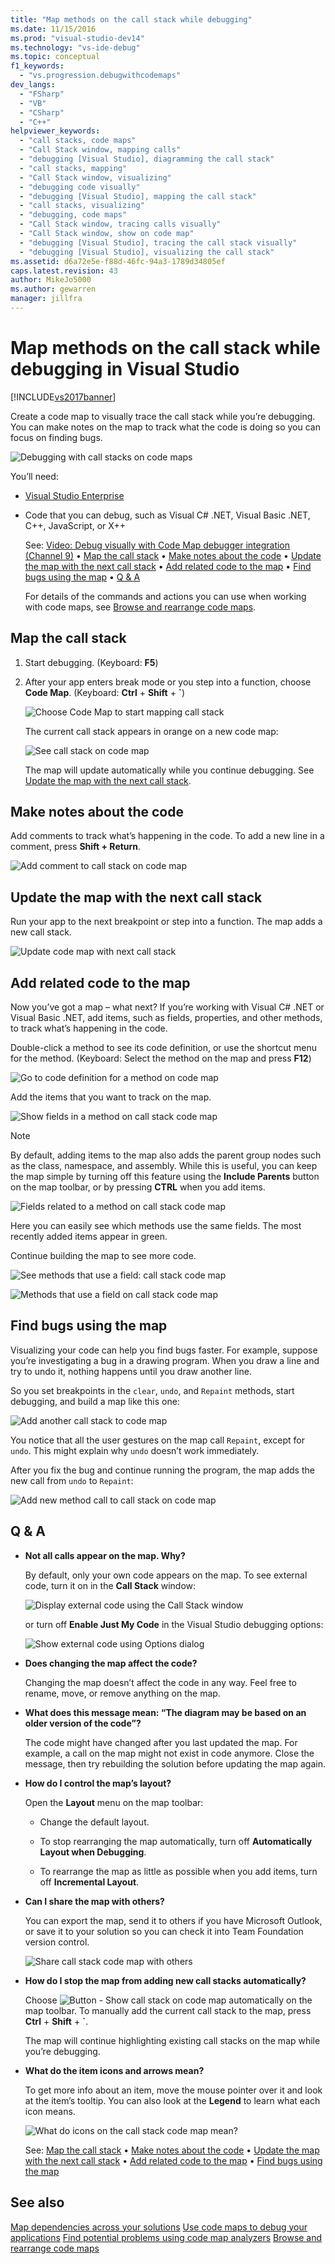 ```yaml
---
title: "Map methods on the call stack while debugging"
ms.date: 11/15/2016
ms.prod: "visual-studio-dev14"
ms.technology: "vs-ide-debug"
ms.topic: conceptual
f1_keywords:
  - "vs.progression.debugwithcodemaps"
dev_langs:
  - "FSharp"
  - "VB"
  - "CSharp"
  - "C++"
helpviewer_keywords:
  - "call stacks, code maps"
  - "Call Stack window, mapping calls"
  - "debugging [Visual Studio], diagramming the call stack"
  - "call stacks, mapping"
  - "Call Stack window, visualizing"
  - "debugging code visually"
  - "debugging [Visual Studio], mapping the call stack"
  - "call stacks, visualizing"
  - "debugging, code maps"
  - "Call Stack window, tracing calls visually"
  - "Call Stack window, show on code map"
  - "debugging [Visual Studio], tracing the call stack visually"
  - "debugging [Visual Studio], visualizing the call stack"
ms.assetid: d6a72e5e-f88d-46fc-94a3-1789d34805ef
caps.latest.revision: 43
author: MikeJo5000
ms.author: gewarren
manager: jillfra
---
```

# Map methods on the call stack while debugging in Visual Studio
[!INCLUDE[vs2017banner](../includes/vs2017banner.md)]

Create a code map to visually trace the call stack while you’re debugging. You can make notes on the map to track what the code is doing so you can focus on finding bugs.

 ![Debugging with call stacks on code maps](../debugger/media/debuggermap-overview.png "DebuggerMap_Overview")

 You’ll need:

- [Visual Studio Enterprise](https://www.visualstudio.com/downloads/download-visual-studio-vs)

- Code that you can debug, such as Visual C# .NET, Visual Basic .NET, C++, JavaScript, or X++

  See: [Video: Debug visually with Code Map debugger integration (Channel 9)](http://go.microsoft.com/fwlink/?LinkId=293418) • [Map the call stack](#MapStack) • [Make notes about the code](#MakeNotes) • [Update the map with the next call stack](#UpdateMap) • [Add related code to the map](#AddRelatedCode) • [Find bugs using the map](#FindBugs) • [Q & A](#QA)

  For details of the commands and actions you can use when working with code maps, see [Browse and rearrange code maps](../modeling/browse-and-rearrange-code-maps.md).

## <a name="MapStack"></a> Map the call stack

1. Start debugging. (Keyboard: **F5**)

2. After your app enters break mode or you step into a function, choose **Code Map**. (Keyboard: **Ctrl** + **Shift** + **`**)

     ![Choose Code Map to start mapping call stack](../debugger/media/debuggermap-choosecodemap.png "DebuggerMap_ChooseCodeMap")

     The current call stack appears in orange on a new code map:

     ![See call stack on code map](../debugger/media/debuggermap-seeundocallstack.png "DebuggerMap_SeeUndoCallStack")

     The map will update automatically while you continue debugging. See [Update the map with the next call stack](#UpdateMap).

## <a name="MakeNotes"></a> Make notes about the code
 Add comments to track what’s happening in the code. To add a new line in a comment, press **Shift + Return**.

 ![Add comment to call stack on code map](../debugger/media/debuggermap-addcomment.png "DebuggerMap_AddComment")

## <a name="UpdateMap"></a> Update the map with the next call stack
 Run your app to the next breakpoint or step into a function. The map adds a new call stack.

 ![Update code map with next call stack](../debugger/media/debuggermap-addclearcallstack.png "DebuggerMap_AddClearCallStack")

## <a name="AddRelatedCode"></a> Add related code to the map
 Now you’ve got a map – what next? If you’re working with Visual C# .NET or Visual Basic .NET, add items, such as fields, properties, and other methods, to track what’s happening in the code.

 Double-click a method to see its code definition, or use the shortcut menu for the method. (Keyboard: Select the method on the map and press **F12**)

 ![Go to code definition for a method on code map](../debugger/media/debuggermap-gotocodedefinition.png "DebuggerMap_GoToCodeDefinition")

 Add the items that you want to track on the map.

 ![Show fields in a method on call stack code map](../debugger/media/debuggermap-showfields.png "DebuggerMap_ShowFields")

> [!NOTE]
> By default, adding items to the map also adds the parent group nodes such as the class, namespace, and assembly. While this is useful, you can keep the map simple by turning off this feature using the **Include Parents** button on the map toolbar, or by pressing **CTRL** when you add items.

 ![Fields related to a method on call stack code map](../debugger/media/debuggermap-showedfields.png "DebuggerMap_ShowedFields")

 Here you can easily see which methods use the same fields. The most recently added items appear in green.

 Continue building the map to see more code.

 ![See methods that use a field: call stack code map](../debugger/media/debuggermap-findallreferences.png "DebuggerMap_FindAllReferences")

 ![Methods that use a field on call stack code map](../debugger/media/debuggermap-foundallreferences.png "DebuggerMap_FoundAllReferences")

## <a name="FindBugs"></a> Find bugs using the map
 Visualizing your code can help you find bugs faster. For example, suppose you’re investigating a bug in a drawing program. When you draw a line and try to undo it, nothing happens until you draw another line.

 So you set breakpoints in the `clear`, `undo`, and `Repaint` methods, start debugging, and build a map like this one:

 ![Add another call stack to code map](../debugger/media/debuggermap-addpaintobjectcallstack.png "DebuggerMap_AddPaintObjectCallStack")

 You notice that all the user gestures on the map call `Repaint`, except for `undo`. This might explain why `undo` doesn’t work immediately.

 After you fix the bug and continue running the program, the map adds the new call from `undo` to `Repaint`:

 ![Add new method call to call stack on code map](../debugger/media/debuggermap-addnewcallforrepaint.png "DebuggerMap_AddNewCallForRepaint")

## <a name="QA"></a> Q & A

- **Not all calls appear on the map. Why?**

   By default, only your own code appears on the map. To see external code, turn it on in the **Call Stack** window:

   ![Display external code using the Call Stack window](../debugger/media/debuggermap-callstackmenu.png "DebuggerMap_CallStackMenu")

   or turn off **Enable Just My Code** in the Visual Studio debugging options:

   ![Show external code using Options dialog](../debugger/media/debuggermap-debugoptions.png "DebuggerMap_DebugOptions")

- **Does changing the map affect the code?**

   Changing the map doesn’t affect the code in any way. Feel free to rename, move, or remove anything on the map.

- **What does this message mean: “The diagram may be based on an older version of the code”?**

   The code might have changed after you last updated the map. For example, a call on the map might not exist in code anymore. Close the message, then try rebuilding the solution before updating the map again.

- **How do I control the map’s layout?**

   Open the **Layout** menu on the map toolbar:

  - Change the default layout.

  - To stop rearranging the map automatically, turn off **Automatically Layout when Debugging**.

  - To rearrange the map as little as possible when you add items, turn off **Incremental Layout**.

- **Can I share the map with others?**

   You can export the map, send it to others if you have Microsoft Outlook, or save it to your solution so you can check it into Team Foundation version control.

   ![Share call stack code map with others](../debugger/media/debuggermap-sharewithothers.png "DebuggerMap_ShareWithOthers")

- **How do I stop the map from adding new call stacks automatically?**

   Choose ![Button &#45; Show call stack on code map automatically](../debugger/media/debuggermap-automaticupdateicon.gif "DebuggerMap_AutomaticUpdateIcon") on the map toolbar. To manually add the current call stack to the map, press **Ctrl** + **Shift** + **`**.

   The map will continue highlighting existing call stacks on the map while you’re debugging.

- **What do the item icons and arrows mean?**

   To get more info about an item, move the mouse pointer over it and look at the item’s tooltip. You can also look at the **Legend** to learn what each icon means.

   ![What do icons on the call stack code map mean?](../debugger/media/debuggermap-showlegend.png "DebuggerMap_ShowLegend")

  See: [Map the call stack](#MapStack) • [Make notes about the code](#MakeNotes) • [Update the map with the next call stack](#UpdateMap) • [Add related code to the map](#AddRelatedCode) • [Find bugs using the map](#FindBugs)

## See also
 [Map dependencies across your solutions](../modeling/map-dependencies-across-your-solutions.md)
 [Use code maps to debug your applications](../modeling/use-code-maps-to-debug-your-applications.md)
 [Find potential problems using code map analyzers](../modeling/find-potential-problems-using-code-map-analyzers.md)
 [Browse and rearrange code maps](../modeling/browse-and-rearrange-code-maps.md)
